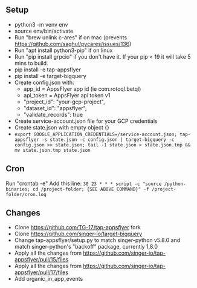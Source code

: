 ## Setup

- python3 -m venv env
- source env/bin/activate
- Run "brew unlink c-ares" if on mac (prevents https://github.com/saghul/pycares/issues/136)
- Run "apt install python3-pip" if on linux
- Run "pip install grpcio" if you don't have it. If your pip < 19 it will take 5 mins to build.
- pip install -e tap-appsflyer
- pip install -e target-bigquery
- Create config.json with:
	- app_id = AppsFlyer app id (ie com.rotoql.betql)
	- api_token = AppsFlyer api token v1
	- "project_id": "your-gcp-project",
  - "dataset_id": "appsflyer",
  - "validate_records": true
- Create service-account.json file for your GCP credentials
- Create state.json with empty object {}
- `export GOOGLE_APPLICATION_CREDENTIALS=/service-account.json; tap-appsflyer -s state.json -c config.json | target-bigquery -c config.json >> state.json; tail -1 state.json > state.json.tmp && mv state.json.tmp state.json`

## Cron
Run "crontab -e"
Add this line:
`30 23 * * * script -c "source /python-binaries; cd /project-folder; {SEE ABOVE COMMAND}" -f /project-folder/cron.log`

## Changes
- Clone https://github.com/TG-17/tap-appsflyer fork
- Clone https://github.com/singer-io/target-bigquery
- Change tap-appsflyer/setup.py to match singer-python v5.8.0 and match singer-python's "backoff" package, currently 1.8.0
- Apply all the changes from https://github.com/singer-io/tap-appsflyer/pull/15/files
- Apply all the changes from https://github.com/singer-io/tap-appsflyer/pull/17/files
- Add organic_in_app_events
